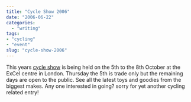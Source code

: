 ```yaml
---
title: "Cycle Show 2006"
date: "2006-06-22"
categories:
  - "writing"
tags:
- "cycling"
- "event"
slug: "cycle-show-2006"
---
```


 <!-- [![Cycle Show][image-1]][1] -->
This years [cycle show][2] is being held on the 5th to the 8th October at the ExCel centre in London. Thursday the 5th is trade only but the remaining days are open to the public. See all the latest toys and goodies from the biggest makes. Any one interested in going? sorry for yet another cycling related entry!

[1]:	https://www.flickr.com/photos/funkylarma/172576251/ "Cycle Show"
[2]:	https://www.cycleshow.co.uk/

[image-1]:	/images/172576251_58b82ba3c9_o.gif
